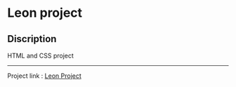 <h1>Leon project</h1>
<h2>Discription</h2>
<p>HTML and CSS project</p>
<hr>
<p>Project link : <a href="https://a7madsam.github.io/Leon-Project.github.io/"> Leon Project</a></p>
